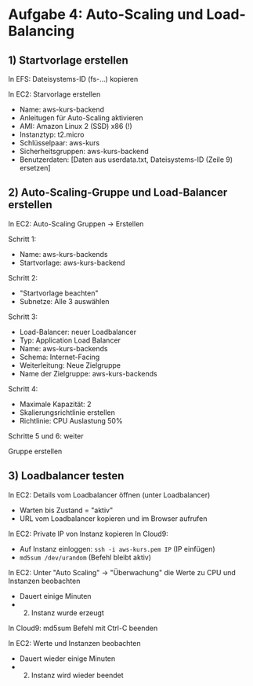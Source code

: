 # Aufgabe 4: Auto-Scaling und Load-Balancing


## 1) Startvorlage erstellen

In EFS: Dateisystems-ID (fs-...) kopieren

In EC2: Starvorlage erstellen
- Name: aws-kurs-backend
- Anleitugen für Auto-Scaling aktivieren
- AMI: Amazon Linux 2 (SSD) x86 (!)
- Instanztyp: t2.micro
- Schlüsselpaar: aws-kurs
- Sicherheitsgruppen: aws-kurs-backend
- Benutzerdaten: [Daten aus userdata.txt, Dateisystems-ID (Zeile 9) ersetzen]


## 2) Auto-Scaling-Gruppe und Load-Balancer erstellen

In EC2: Auto-Scaling Gruppen -> Erstellen

Schritt 1:
- Name: aws-kurs-backends
- Startvorlage: aws-kurs-backend

Schritt 2:
- "Startvorlage beachten"
- Subnetze: Alle 3 auswählen

Schritt 3:
- Load-Balancer: neuer Loadbalancer
- Typ: Application Load Balancer
- Name: aws-kurs-backends
- Schema: Internet-Facing
- Weiterleitung: Neue Zielgruppe
- Name der Zielgruppe: aws-kurs-backends

Schritt 4:
- Maximale Kapazität: 2
- Skalierungsrichtlinie erstellen
- Richtlinie: CPU Auslastung 50%

Schritte 5 und 6: weiter

Gruppe erstellen


## 3) Loadbalancer testen

In EC2: Details vom Loadbalancer öffnen (unter Loadbalancer)
- Warten bis Zustand = "aktiv"
- URL vom Loadbalancer kopieren und im Browser aufrufen

In EC2: Private IP von Instanz kopieren
In Cloud9:
- Auf Instanz einloggen: `ssh -i aws-kurs.pem IP` (IP einfügen)
- `md5sum /dev/urandom` (Befehl bleibt aktiv)

In EC2: Unter "Auto Scaling" -> "Überwachung" die Werte zu CPU und Instanzen beobachten
- Dauert einige Minuten
- 2. Instanz wurde erzeugt

In Cloud9: md5sum Befehl mit Ctrl-C beenden

In EC2: Werte und Instanzen beobachten
- Dauert wieder einige Minuten
- 2. Instanz wird wieder beendet